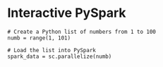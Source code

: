 # Interactive PySpark

```
# Create a Python list of numbers from 1 to 100 
numb = range(1, 101)

# Load the list into PySpark  
spark_data = sc.parallelize(numb)
```
